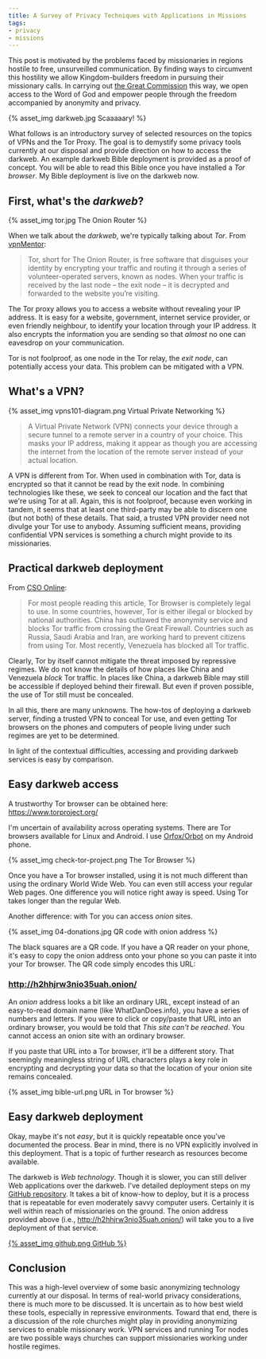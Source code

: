 ```yaml
---
title: A Survey of Privacy Techniques with Applications in Missions
tags:
- privacy
- missions
---
```


This post is motivated by the problems faced by missionaries in regions hostile to free, unsurveilled communication. By finding ways to circumvent this hostility we allow Kingdom-builders freedom in pursuing their missionary calls. In carrying out [the Great Commission](https://www.biblegateway.com/passage/?search=Matthew+28%3A16-20&version=NLT) this way, we open access to the Word of God and empower people through the freedom accompanied by anonymity and privacy. 

{% asset_img darkweb.jpg Scaaaaary! %}

<!-- more -->

What follows is an introductory survey of selected resources on the topics of VPNs and the Tor Proxy. The goal is to demystify some privacy tools currently at our disposal and provide direction on how to access the darkweb. An example darkweb Bible deployment is provided as a proof of concept. You will be able to read this Bible once you have installed a _Tor browser_. My Bible deployment is live on the darkweb now.


## First, what's the _darkweb_?

{% asset_img tor.jpg The Onion Router %}

When we talk about the _darkweb_, we're typically talking about _Tor_. From [vpnMentor](https://www.vpnmentor.com/blog/tor-vs-vpn/):

> Tor, short for The Onion Router, is free software that disguises your identity by encrypting your traffic and routing it through a series of volunteer-operated servers, known as nodes. When your traffic is received by the last node – the exit node – it is decrypted and forwarded to the website you’re visiting.

The Tor proxy allows you to access a website without revealing your IP address. It is easy for a website, government, internet service provider, or even friendly neighbour, to identify your location through your IP address. It also encrypts the information you are sending so that _almost_ no one can eavesdrop on your communication.

Tor is not foolproof, as one node in the Tor relay, the _exit node_, can potentially access your data. This problem can be mitigated with a VPN.


## What's a VPN?

{% asset_img vpns101-diagram.png Virtual Private Networking %}

> A Virtual Private Network (VPN) connects your device through a secure tunnel to a remote server in a country of your choice. This masks your IP address, making it appear as though you are accessing the internet from the location of the remote server instead of your actual location.

A VPN is different from Tor. When used in combination with Tor, data is encrypted so that it cannot be read by the exit node. In combining technologies like these, we seek to conceal our location and the fact that we're using Tor at all. Again, this is not foolproof, because even working in tandem, it seems that at least one third-party may be able to discern one (but not both) of these details. That said, a trusted VPN provider need not divulge your Tor use to anybody. Assuming sufficient means, providing confidential VPN services is something a church might provide to its missionaries.

## Practical darkweb deployment

From [CSO Online](https://www.csoonline.com/article/3287653/what-is-the-tor-browser-how-it-works-and-how-it-can-help-you-protect-your-identity-online.html):

> For most people reading this article, Tor Browser is completely legal to use. In some countries, however, Tor is either illegal or blocked by national authorities. China has outlawed the anonymity service and blocks Tor traffic from crossing the Great Firewall. Countries such as Russia, Saudi Arabia and Iran, are working hard to prevent citizens from using Tor. Most recently, Venezuela has blocked all Tor traffic.

Clearly, Tor by itself cannot mitigate the threat imposed by repressive regimes. We do not know the details of how places like China and Venezuela _block_ Tor traffic. In places like China, a darkweb Bible may still be accessible if deployed behind their firewall. But even if proven possible, the use of Tor still must be concealed.

In all this, there are many unknowns. The how-tos of deploying a darkweb server, finding a trusted VPN to conceal Tor use, and even getting Tor browsers on the phones and computers of people living under such regimes are yet to be determined. 

In light of the contextual difficulties, accessing and providing darkweb services is easy by comparison.


## Easy darkweb access

A trustworthy Tor browser can be obtained here: https://www.torproject.org/

I'm uncertain of availability across operating systems. There are Tor browsers available for Linux and Android. I use [Orfox/Orbot](https://guardianproject.info/apps/orfox/) on my Android phone.

{% asset_img check-tor-project.png The Tor Browser %}

Once you have a Tor browser installed, using it is not much different than using the ordinary World Wide Web. You can even still access your regular Web pages. One difference you will notice right away is speed. Using Tor takes longer than the regular Web.

Another difference: with Tor you can access _onion_ sites.

{% asset_img 04-donations.jpg QR code with onion address %}

The black squares are a QR code. If you have a QR reader on your phone, it's easy to copy the onion address onto your phone so you can paste it into your Tor browser. The QR code simply encodes this URL:

### http://h2hhjrw3nio35uah.onion/

An _onion_ address looks a bit like an ordinary URL, except instead of an easy-to-read domain name (like WhatDanDoes.info), you have a series of numbers and letters. If you were to click or copy/paste that URL into an ordinary browser, you would be told that _This site can't be reached_. You cannot access an onion site with an ordinary browser.

If you paste that URL into a Tor browser, it'll be a different story. That seemingly meaningless string of URL characters plays a key role in encrypting and decrypting your data so that the location of your onion site remains concealed.

{% asset_img bible-url.png URL in Tor browser %}

## Easy darkweb deployment

Okay, maybe it's not _easy_, but it is quickly repeatable once you've documented the process. Bear in mind, there is no VPN explicitly involved in this deployment. That is a topic of further research as resources become available.

The darkweb is _Web technology_. Though it is slower, you can still deliver Web applications over the darkweb. I've detailed deployment steps on my [GitHub repository](https://github.com/WhatDanDoes/nlt-bible-server). It takes a bit of know-how to deploy, but it is a process that is repeatable for even moderately savvy computer users. Certainly it is well within reach of missionaries on the ground. The onion address provided above (i.e., http://h2hhjrw3nio35uah.onion/) will take you to a live deployment of that service.

[{% asset_img github.png GitHub %}](https://github.com/WhatDanDoes/nlt-bible-server)

## Conclusion

This was a high-level overview of some basic anonymizing technology currently at our disposal. In terms of real-world privacy considerations, there is much more to be discussed. It is uncertain as to how best wield these tools, especially in repressive environments. Toward that end, there is a discussion of the role churches might play in providing anonymizing services to enable missionary work. VPN services and running Tor nodes are two possible ways churches can support missionaries working under hostile regimes. 
